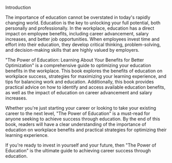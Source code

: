 Introduction

The importance of education cannot be overstated in today's rapidly changing world. Education is the key to unlocking your full potential, both personally and professionally. In the workplace, education has a direct impact on employee benefits, including career advancement, salary increases, and better job opportunities. When employees invest time and effort into their education, they develop critical thinking, problem-solving, and decision-making skills that are highly valued by employers.

"The Power of Education: Learning About Your Benefits for Better Optimization" is a comprehensive guide to optimizing your education benefits in the workplace. This book explores the benefits of education on workplace success, strategies for maximizing your learning experience, and tips for balancing work and education. Additionally, this book provides practical advice on how to identify and access available education benefits, as well as the impact of education on career advancement and salary increases.

Whether you're just starting your career or looking to take your existing career to the next level, "The Power of Education" is a must-read for anyone seeking to achieve success through education. By the end of this book, readers will have a clear understanding of the importance of education on workplace benefits and practical strategies for optimizing their learning experience.

If you're ready to invest in yourself and your future, then "The Power of Education" is the ultimate guide to achieving career success through education.
